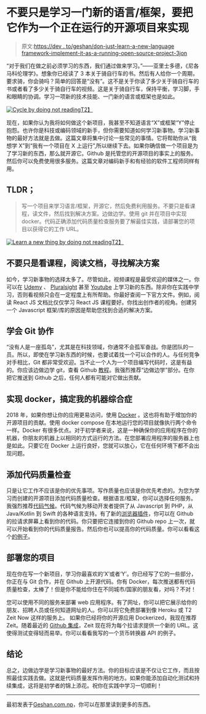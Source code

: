 # 不要只是学习一门新的语言/框架，要把它作为一个正在运行的开源项目来实现

> 原文:[https://dev . to/geshan/don-just-learn-a-new-language framework-implement-it-as-a-running-open-source-project-3jon](https://dev.to/geshan/dont-just-learn-a-new-languageframework-implement-it-as-a-running-open-source-project-3jon)

“对于我们在做之前必须学习的东西，我们通过做来学习。”――亚里士多德，《尼各马科伦理学》。想象你已经读了 3 本关于骑自行车的书。然后有人给你一个周期，要求骑，你会骑吗？简单的回答是“没有”。这不是关于你读了多少关于骑自行车的书或者看了多少关于骑自行车的视频。这是关于骑自行车，保持平衡，学习脚，手和眼睛的协调。学习一项新的技术技能、一门新的语言或框架也是如此。

[![Cycle by doing not reading](../Images/fe50a55db8045995380742fc785e8bb0.png "Cycle by doing not reading")T2】](https://res.cloudinary.com/practicaldev/image/fetch/s--esGNEy4g--/c_limit%2Cf_auto%2Cfl_progressive%2Cq_auto%2Cw_880/https://geshan.com.np/images/language-framework-learn/cycle.jpg)

现在，如果你认为我将如何做这个新项目，我甚至不知道语言“X”或框架“Y”停止抱怨。也许你是科技或编码领域的新手，但你需要知道如何学习新事物。学习新事物的最好方法就是去做。这篇文章将集中讨论一些常见的事情。它将帮助你从“我想学 X”到“我有一个项目在 X 上运行”,所以继续下去。如果你确信做一个项目是为了学习新的东西，那么就开源它。Github 是托管您的开源项目的事实上的服务。然后你可以免费使用很多服务。这篇文章对编码新手和有经验的软件工程师同样有用。

## TLDR；

> 写一个项目来学习语言/框架，开源它，然后免费利用服务。不要只是看课程，读文件，然后找到解决方案。边做边学。使用 git 并在项目中实现 docker。代码正确添加代码质量检查服务要了解最佳实践，请部署您的项目以获得它的工作 URL。

[![Learn a new thing by doing not reading](../Images/fe52188828aca74bdff811878938e50f.png "Learn by doing")T2】](https://res.cloudinary.com/practicaldev/image/fetch/s--y3AQjYUn--/c_limit%2Cf_auto%2Cfl_progressive%2Cq_auto%2Cw_880/https://geshan.com.np/images/language-framework-learn/lang-framework-learn.jpg)

## 不要只是看课程，阅读文档，寻找解决方案

如今，学习新事物的选择太多了。尽管如此，视频课程是最受欢迎的媒体之一。你可以在 [Udemy](https://www.udemy.com) 、 [Pluralsight](https://www.pluralsight.com/) 甚至 [Youtube](https://youtube.com) 上学习新的东西。除非你在实践中学习，否则看视频只会在一定程度上有所帮助。你最好查阅一下官方文件。例如，阅读 React JS 文档比仅仅学习 React JS 课程要好。你找出创作者的视角。创建另一个 Javascript 框架/库的原因是帮助您找到合适的解决方案。

## [](#learn-git-to-collaborate)学会 Git 协作

“没有人是一座孤岛”，尤其是在科技领域，你通常不会孤军奋战。你是团队的一员。所以，即使在学习新东西的时候，也要试着找一个可以合作的人。与任何竞争对手相比，Git 都非常受欢迎。当不止一个人为一个项目编写代码时，这是有益的。你应该边做边学 git，查看 Github [教程](https://try.github.io/)。我强烈推荐“边做边学”部分。在你把它推送到 Github 之后，任何人都有可能对它做出贡献。

## [](#implement-docker-get-over-works-on-my-machine-syndrome)实现 docker，搞定我的机器综合症

2018 年，如果你想让你的应用更易访问，使用 [Docker](https://www.docker.com/) 。这也将有助于增加你的开源项目的贡献。使用 docker compose 在本地运行您的项目就像执行两个命令一样。Docker 有很多优点。对于初学者来说，这是一种确保你的应用程序在你的机器，你朋友的机器上以相同的方式运行的方法。在您部署应用程序的服务器上也是如此。只要它在 Docker 上运行良好，您就可以放心，它在任何环境下都不会出现问题。

## [](#add-code-quality-check)添加代码质量检查

只是让它工作不应该是你的优先事项。写作质量也应该是你优先考虑的。为您为学习而创建的开源项目添加代码质量检查。根据语言/框架，你可以选择任何服务。我强烈推荐[代码气候](https://codeclimate.com/quality/)。代码气候为移动开发者提供了从 Javascript 到 PHP，从 Java/Kotlin 到 Swift 的各种语言支持。有了新的[浏览器插件](https://codeclimate.com/browser-extension/)，你可以在 Github 的拉请求屏幕上看到你的代码。你只要把它连接到你的 Github repo 上一次，就可以开始看到你的代码质量报告。然后你也可以提高你的代码质量。你可以看看这个[的例子](https://codeclimate.com/github/geshan/currency-api/src/exchangeRates.js/source)。

## [](#deploy-your-project)部署您的项目

现在你在写一个新项目，学习你最喜欢的‘X’或者‘Y’。你已经写了它的一些部分，你正在与 Git 合作，并在 Github 上开源代码。你有 Docker，每次推送都有代码质量检查，太棒了！但是你不能给你住在不同城市/国家的朋友看，对吗？不对！

您可以使用不同的服务来部署 web 应用程序。有了网址，你可以把它展示给你的朋友、招聘人员或任何知道网址的人。你可以将它免费部署到像 Heroku 或 T2 Zeit Now 这样的服务上。
如果你已经将你的开源应用 Dockerized，我现在推荐 Zeit。随着最近的 [Github 集成](https://zeit.co/github)，Zeit 现在将为每个拉请求提供一个新的 URL。这使得测试变得轻而易举。你可以看看我写的一个货币转换器 API 的例子。

## [](#conclusion)结论

总之，边做边学是学习新事物的最好方法。你的目标应该是不仅让它工作，而且按照最佳实践去做。这就是代码质量发挥作用的地方。如果你能添加自动化测试和持续集成，这将是初学者的锦上添花。祝你在实践中学习一切顺利！

* * *

最初发表于[Geshan.com.np](https://geshan.com.np)，你可以在那里读到更多的东西。